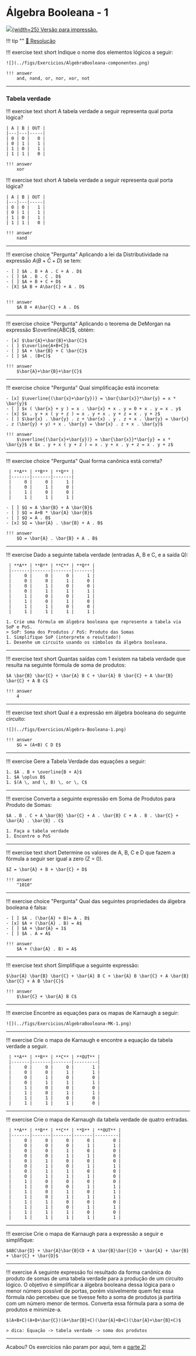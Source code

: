 # Álgebra Booleana - 1

[![](../figs/pdf.png){width=25} Versão para impressão.](https://github.com/Insper/Z01.1/raw/main/Exercicios/Exercicio-Algebra-Booleana-1.pdf)

!!! tip ""
    [:pencil: Resolução](https://github.com/Insper/Z01.1/blob/master/Exercicios/Exercicio-Algebra-Booleana-1-resolucao.pdf)


!!! exercise text short
    Indique o nome dos elementos lógicos a seguir:

    ![](../figs/Exercicios/AlgebraBooleana-componentes.png)
    
    !!! answer
        and, nand, or, nor, xor, not

----------------

### Tabela verdade

!!! exercise text short
    A tabela verdade a seguir representa qual porta lógica?

    | A | B | OUT |
    |---|---|-----|
    | 0 | 0 |   0 |
    | 0 | 1 |   1 |
    | 1 | 0 |   1 |
    | 1 | 1 |   0 |
    
    !!! answer
        xor

!!! exercise text short
    A tabela verdade a seguir representa qual porta lógica?

    | A | B | OUT |
    |---|---|-----|
    | 0 | 0 |   1 |
    | 0 | 1 |   1 |
    | 1 | 0 |   1 |
    | 1 | 1 |   0 |
    
    !!! answer
        nand

----------------

!!! exercise choice "Pergunta"
    Aplicando a lei da Distributividade na expressão $A(B+\bar{C}+D)$ se tem:

    - [ ] $A . B + A . C + A . D$
    - [ ] $A . B . C . D$
    - [ ] $A + B + C + D$
    - [X] $A B + A\bar{C} + A . D$


    !!! answer
        $A B + A\bar{C} + A . D$
        
----------------

!!! exercise choice "Pergunta"
    Aplicando o teorema de DeMorgan na expressão $\overline{ABC}$, obtém:

    - [x] $\bar{A}+\bar{B}+\bar{C}$
    - [ ] $\overline{A+B+C}$
    - [ ] $A + \bar{B} + C \bar{C}$
    - [ ] $A . (B+C)$

    !!! answer
        $\bar{A}+\bar{B}+\bar{C}$
        
----------------

!!! exercise choice "Pergunta"
    Qual simplificação está incorreta:

    - [x] $\overline{(\bar{x}+\bar{y})} = \bar{\bar{x}}*\bar{y} = x * \bar{y}$ 
    - [ ] $x ( \bar{x} + y ) = x . \bar{x} + x . y = 0 + x . y = x . y$
    - [x] $x . y + x ( y + z ) = x . y + x . y + z = x . y + z$
    - [ ] $\bar{x} . \bar{y} . z + \bar{x} . y . z + x . \bar{y} = \bar{x} . z (\bar{y} + y) + x . \bar{y} = \bar{x} . z + x . \bar{y}$

    !!! answer
        $\overline{(\bar{x}+\bar{y})} = \bar{\bar{x}}*\bar{y} = x * \bar{y}$ e $x . y + x ( y + z ) = x . y + x . y + z = x . y + z$

----------------

!!! exercise choice "Pergunta"
    Qual forma canônica está correta?

     | **A** | **B** | **Q** |
     |-------|-------|-------|
     |     0 |     0 |     1 |
     |     0 |     1 |     0 |
     |     1 |     0 |     0 |
     |     1 |     1 |     1 |

    - [ ] $Q = A \bar{B} + A \bar{B}$
    - [ ] $Q = A+B * \bar{A} \bar{B}$
    - [ ] $Q = A . B$
    - [x] $Q = \bar{A} . \bar{B} + A . B$
       
    !!! answer
        $Q = \bar{A} . \bar{B} + A . B$

----------------

!!! exercise
    Dado a seguinte tabela verdade (entradas A, B e C, e a saída Q):

     | **A** | **B** | **C** | **Q** |
     |-------|-------|-------|-------|
     |     0 |     0 |     0 |     1 |
     |     0 |     0 |     1 |     0 |
     |     0 |     1 |     0 |     0 |
     |     0 |     1 |     1 |     1 |
     |     1 |     0 |     0 |     1 |
     |     1 |     0 |     1 |     0 |
     |     1 |     1 |     0 |     0 |
     |     1 |     1 |     1 |     1 |
 
    1. Crie uma fórmula em álgebra booleana que represente a tabela via SoP e PoS.
    > SoP: Soma dos Produtos / PoS: Produto das Somas
    1. Simplifique SoP (interprete o resultado!)
    1. Desenhe um circuito usando os símbolos da álgebra booleana. 

----------------

!!! exercise text short
    Quantas saídas com 1 existem na tabela verdade que resulta na seguinte fórmula de soma de produtos:

    $A \bar{B} \bar{C} + \bar{A} B C + \bar{A} B \bar{C} + A \bar{B} \bar{C} + A B C$
    
    !!! answer
        4

----------------

!!! exercise text short
    Qual é a expressão em álgebra booleana do seguinte circuito:

    ![](../figs/Exercicios/Algebra-Booleana-1.png)
    
    !!! answer
        $G = (A+B) C D E$

----------------

!!! exercise
    Gere a Tabela Verdade das equações a seguir:

    1. $A . B + \overline{B + A}$
    1. $A \oplus B$
    1. $(A \, and \, B) \, or \, C$

----------------

!!! exercise
    Converta a seguinte expressão em Soma de Produtos para Produto de Somas:

    $A . B . C + A \bar{B} \bar{C} + A . \bar{B} C + A . B . \bar{C} + \bar{A} . \bar{B} . C$

    1. Faça a tabela verdade
    1. Encontre o PoS

----------------

!!! exercise text short
    Determine os valores de A, B, C e D que fazem a fórmula a seguir ser igual a zero (Z = 0).

    $Z = \bar{A} + B + \bar{C} + D$

    !!! answer
        "1010"
        
----------------

!!! exercise choice "Pergunta"
    Qual das seguintes propriedades da álgebra booleana é falsa:

    - [ ] $A . (\bar{A} + B)= A . B$
    - [x] $A + (\bar{A} . B) = A$
    - [ ] $A + \bar{A} = 1$
    - [ ] $A . A = A$
       
    !!! answer
        $A + (\bar{A} . B) = A$

----------------

!!! exercise text short
    Simplifique a seguinte expressão:

    $\bar{A} \bar{B} \bar{C} + \bar{A} B C + \bar{A} B \bar{C} + A \bar{B} \bar{C} + A B \bar{C}$

    !!! answer
        $\bar{C} + \bar{A} B C$
        
----------------

!!! exercise
    Encontre as equações para os mapas de Karnaugh a seguir:

    ![](../figs/Exercicios/AlgebraBooleana-MK-1.png)

----------------

!!! exercise
    Crie o mapa de Karnaugh e encontre a equação da tabela verdade a seguir.

     | **A** | **B** | **C** | **OUT** |
     |-------|-------|-------|---------|
     |     0 |     0 |     0 |       1 |
     |     0 |     0 |     1 |       1 |
     |     0 |     1 |     0 |       0 |
     |     0 |     1 |     1 |       1 |
     |     1 |     0 |     0 |       0 |
     |     1 |     0 |     1 |       1 |
     |     1 |     1 |     0 |       0 |
     |     1 |     1 |     1 |       0 |


----------------

!!! exercise
    Crie o mapa de Karnaugh da tabela verdade de quatro entradas.

     | **A** | **B** | **C** | **D** | **OUT** |
     |-------|-------|-------|-------|---------|
     |     0 |     0 |     0 |     0 |       0 |
     |     0 |     0 |     0 |     1 |       1 |
     |     0 |     0 |     1 |     0 |       0 |
     |     0 |     0 |     1 |     1 |       0 |
     |     0 |     1 |     0 |     0 |       0 |
     |     0 |     1 |     0 |     1 |       1 |
     |     0 |     1 |     1 |     0 |       0 |
     |     0 |     1 |     1 |     1 |       0 |
     |     1 |     0 |     0 |     0 |       0 |
     |     1 |     0 |     0 |     1 |       1 |
     |     1 |     0 |     1 |     0 |       1 |
     |     1 |     0 |     1 |     1 |       1 |
     |     1 |     1 |     0 |     0 |       0 |
     |     1 |     1 |     0 |     1 |       1 |
     |     1 |     1 |     1 |     0 |       0 |
     |     1 |     1 |     1 |     1 |       1 |

----------------

!!! exercise
    Crie o mapa de Karnaugh para a expressão a seguir e simplifique:

    $ABC\bar{D} + \bar{A}\bar{B}CD + A \bar{B}\bar{C}D + \bar{A} + \bar{B} + \bar{C} + \bar{D}$       

----------------

!!! exercise
    A seguinte expressão foi resultado da forma canônica do produto de somas de uma tabela verdade para a produção de um circuito lógico. O objetivo é simplificar a álgebra booleana dessa lógica para o menor número possível de portas, porém visivelmente quem fez essa fórmula não percebeu que se tivesse feito a soma de produtos já partiria com um número menor de termos. Converta essa fórmula para a soma de produtos e minimize-a.

    $(A+B+C)(A+B+\bar{C})(A+\bar{B}+C)(\bar{A}+B+C)(\bar{A}+\bar{B}+C)$

    > dica: Equação -> tabela verdade -> soma dos produtos

----------------

Acabou? Os exercícios não param por aqui, tem a [parte 2!](/Z01.1/Exercicios/Exercicio-Algebra-Booleana-2)
